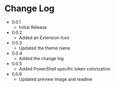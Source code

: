 # Change Log

- 0.0.1
    - Initial Release
- 0.0.2
    - Added an Extension Icon
- 0.0.3
    - Updated the theme name
- 0.0.4
    - Added the change log
- 0.0.5
    - Added PowerShell specific token colorization
- 0.0.6
    - Updated preview image and readme